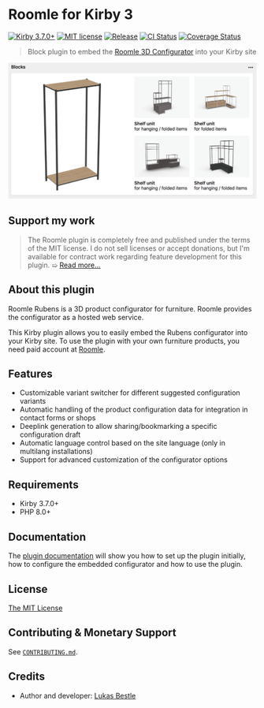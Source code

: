 # Roomle for Kirby 3

[![Kirby 3.7.0+](https://img.shields.io/badge/Kirby-3.7.0%2B-green)](https://getkirby.com)
[![MIT license](https://img.shields.io/badge/license-MIT-blue.svg)](LICENSE.md)
[![Release](https://img.shields.io/github/v/release/lukasbestle/kirby-roomle)](https://github.com/lukasbestle/kirby-roomle/releases/latest)
[![CI Status](https://img.shields.io/github/workflow/status/lukasbestle/kirby-roomle/CI?label=CI)](https://github.com/lukasbestle/kirby-roomle/actions?query=workflow%3ACI)
[![Coverage Status](https://img.shields.io/codecov/c/gh/lukasbestle/kirby-roomle?token=IBYEIB22SM)](https://codecov.io/gh/lukasbestle/kirby-roomle)

> Block plugin to embed the [Roomle 3D Configurator](https://www.roomle.com/en/configurator) into your Kirby site

![Screenshot of the Roomle block in the Kirby Panel](screenshot.png)

## Support my work

> The Roomle plugin is completely free and published under the terms of the MIT license. I do not sell licenses or accept donations, but I'm available for contract work regarding feature development for this plugin.
> ➯ [Read more…](.github/CONTRIBUTING.md#monetary-support)

## About this plugin

Roomle Rubens is a 3D product configurator for furniture. Roomle provides the configurator as a hosted web service.

This Kirby plugin allows you to easily embed the Rubens configurator into your Kirby site. To use the plugin with your own furniture products, you need paid account at [Roomle](https://www.roomle.com/en).

## Features

- Customizable variant switcher for different suggested configuration variants
- Automatic handling of the product configuration data for integration in contact forms or shops
- Deeplink generation to allow sharing/bookmarking a specific configuration draft
- Automatic language control based on the site language (only in multilang installations)
- Support for advanced customization of the configurator options

## Requirements

- Kirby 3.7.0+
- PHP 8.0+

## Documentation

The [plugin documentation](https://github.com/lukasbestle/kirby-roomle/wiki) will show you how to set up the plugin initially, how to configure the embedded configurator and how to use the plugin.

## License

[The MIT License](LICENSE.md)

## Contributing & Monetary Support

See [`CONTRIBUTING.md`](.github/CONTRIBUTING.md).

## Credits

- Author and developer: [Lukas Bestle](https://lukasbestle.com)
